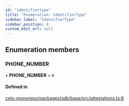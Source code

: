 ```yaml
---
id: "identifiertype"
title: "Enumeration: IdentifierType"
sidebar_label: "IdentifierType"
sidebar_position: 0
custom_edit_url: null
---
```


## Enumeration members

### PHONE\_NUMBER

• **PHONE\_NUMBER** = `0`

#### Defined in

[celo-monorepo/packages/sdk/base/src/attestations.ts:8](https://github.com/celo-org/celo-monorepo/tree/master/attestations.ts#L8)
